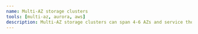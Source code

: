 ```yaml
---
name: Multi-AZ storage clusters
tools: [multi-az, aurora, aws]
description: Multi-AZ storage clusters can span 4-6 AZs and service thousands of databases in any of the three AZs. In addition to load-balancing functionality to load-balance evenly across availability zones, this feature made a significant change to the networking architecture of the cluster to allow supporting thousands of databases.
---
```


